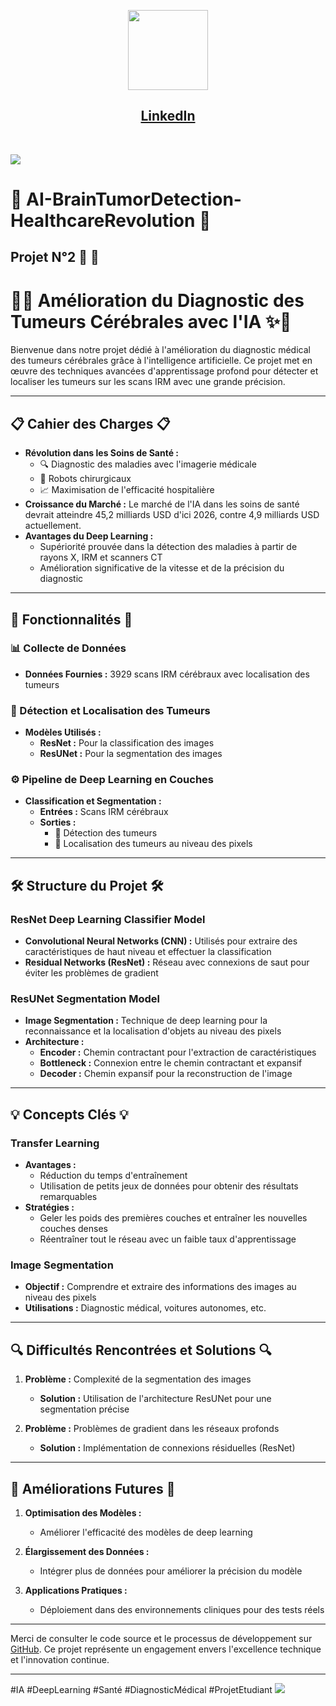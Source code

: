 <p align="center">
<img src="https://upload.wikimedia.org/wikipedia/commons/c/ca/LinkedIn_logo_initials.png" height="128">
  <h2 align="center"><a href="https://www.linkedin.com/in/cheniki-faraj-%F0%9F%91%A8%E2%80%8D%F0%9F%92%BB-575a352b7/">LinkedIn</a></h2>
</p>

<br>


![](https://i.imgur.com/waxVImv.png)
# 🌟 **AI-BrainTumorDetection-HealthcareRevolution** 🚀

## Projet N°2 🔄 🔐

# 🏥✨ Amélioration du Diagnostic des Tumeurs Cérébrales avec l'IA ✨🏥

Bienvenue dans notre projet dédié à l'amélioration du diagnostic médical des tumeurs cérébrales grâce à l'intelligence artificielle. Ce projet met en œuvre des techniques avancées d'apprentissage profond pour détecter et localiser les tumeurs sur les scans IRM avec une grande précision.

---

## 📋 Cahier des Charges 📋

- **Révolution dans les Soins de Santé :** 
  - 🔍 Diagnostic des maladies avec l'imagerie médicale
  - 🤖 Robots chirurgicaux
  - 📈 Maximisation de l'efficacité hospitalière
- **Croissance du Marché :** Le marché de l'IA dans les soins de santé devrait atteindre 45,2 milliards USD d'ici 2026, contre 4,9 milliards USD actuellement.
- **Avantages du Deep Learning :** 
  - Supériorité prouvée dans la détection des maladies à partir de rayons X, IRM et scanners CT
  - Amélioration significative de la vitesse et de la précision du diagnostic

---

## 🔧 Fonctionnalités 🔧

### 📊 Collecte de Données
- **Données Fournies :** 3929 scans IRM cérébraux avec localisation des tumeurs

### 🧠 Détection et Localisation des Tumeurs
- **Modèles Utilisés :**
  - **ResNet :** Pour la classification des images
  - **ResUNet :** Pour la segmentation des images

### ⚙️ Pipeline de Deep Learning en Couches
- **Classification et Segmentation :**
  - **Entrées :** Scans IRM cérébraux
  - **Sorties :** 
    - 🧠 Détection des tumeurs
    - 📍 Localisation des tumeurs au niveau des pixels

---

## 🛠️ Structure du Projet 🛠️

### ResNet Deep Learning Classifier Model
- **Convolutional Neural Networks (CNN) :** Utilisés pour extraire des caractéristiques de haut niveau et effectuer la classification
- **Residual Networks (ResNet) :** Réseau avec connexions de saut pour éviter les problèmes de gradient

### ResUNet Segmentation Model
- **Image Segmentation :** Technique de deep learning pour la reconnaissance et la localisation d'objets au niveau des pixels
- **Architecture :**
  - **Encoder :** Chemin contractant pour l'extraction de caractéristiques
  - **Bottleneck :** Connexion entre le chemin contractant et expansif
  - **Decoder :** Chemin expansif pour la reconstruction de l'image

---

## 💡 Concepts Clés 💡

### Transfer Learning
- **Avantages :** 
  - Réduction du temps d'entraînement
  - Utilisation de petits jeux de données pour obtenir des résultats remarquables
- **Stratégies :**
  - Geler les poids des premières couches et entraîner les nouvelles couches denses
  - Réentraîner tout le réseau avec un faible taux d'apprentissage

### Image Segmentation
- **Objectif :** Comprendre et extraire des informations des images au niveau des pixels
- **Utilisations :** Diagnostic médical, voitures autonomes, etc.

---

## 🔍 Difficultés Rencontrées et Solutions 🔍

1. **Problème :** Complexité de la segmentation des images
   - **Solution :** Utilisation de l'architecture ResUNet pour une segmentation précise

2. **Problème :** Problèmes de gradient dans les réseaux profonds
   - **Solution :** Implémentation de connexions résiduelles (ResNet)

---

## 🚀 Améliorations Futures 🚀

1. **Optimisation des Modèles :**
   - Améliorer l'efficacité des modèles de deep learning

2. **Élargissement des Données :**
   - Intégrer plus de données pour améliorer la précision du modèle

3. **Applications Pratiques :**
   - Déploiement dans des environnements cliniques pour des tests réels

---

Merci de consulter le code source et le processus de développement sur [GitHub](https://github.com/FarajDEV/AI-BrainTumorDetection-HealthcareRevolution). Ce projet représente un engagement envers l'excellence technique et l'innovation continue.

---

#IA #DeepLearning #Santé #DiagnosticMédical #ProjetEtudiant
![](https://i.imgur.com/waxVImv.png)
